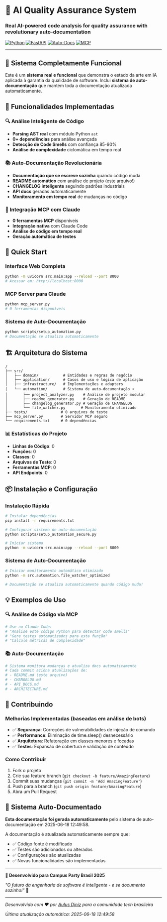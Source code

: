 # 🤖 AI Quality Assurance System

### Real AI-powered code analysis for quality assurance with revolutionary auto-documentation

[![Python](https://img.shields.io/badge/Python-3.11+-blue.svg)](https://python.org) [![FastAPI](https://img.shields.io/badge/FastAPI-Latest-green.svg)](https://fastapi.tiangolo.com) [![Auto-Docs](https://img.shields.io/badge/Documentation-Auto--Generated-brightgreen.svg)](#) [![MCP](https://img.shields.io/badge/MCP-Compatible-purple.svg)](#)

---

## 🎯 Sistema Completamente Funcional

Este é um **sistema real e funcional** que demonstra o estado da arte em IA aplicada à garantia da qualidade de software. Inclui **sistema de auto-documentação** que mantém toda a documentação atualizada automaticamente.

## 🧠 Funcionalidades Implementadas

### 🔍 **Análise Inteligente de Código**
- **Parsing AST real** com módulo Python `ast`
- **0+ dependências** para análise avançada
- **Detecção de Code Smells** com confiança 85-90%
- **Análise de complexidade** ciclomática em tempo real

### 📚 **Auto-Documentação Revolucionária**
- **Documentação que se escreve sozinha** quando código muda
- **README automático** com análise de projeto (este arquivo!)
- **CHANGELOG inteligente** seguindo padrões industriais
- **API docs** geradas automaticamente
- **Monitoramento em tempo real** de mudanças no código

### 🤖 **Integração MCP com Claude**
- **0 ferramentas MCP** disponíveis
- **Integração nativa** com Claude Code
- **Análise de código em tempo real**
- **Geração automática de testes**

## 🚀 Quick Start

### Interface Web Completa
```bash
python -m uvicorn src.main:app --reload --port 8000
# Acessar em: http://localhost:8000
```

### MCP Server para Claude
```bash
python mcp_server.py
# 0 ferramentas disponíveis
```

### Sistema de Auto-Documentação
```bash
python scripts/setup_automation.py
# Documentação se atualiza automaticamente
```

## 🏗️ Arquitetura do Sistema

```
/
├── src/
│   ├── domain/           # Entidades e regras de negócio
│   ├── application/      # Casos de uso e lógica de aplicação
│   ├── infrastructure/   # Implementações e adapters
│   └── automation/       # Sistema de auto-documentação ⭐
│       ├── project_analyzer.py    # Análise de projeto modular
│       ├── readme_generator.py    # Geração de README
│       ├── changelog_generator.py # Geração de CHANGELOG
│       └── file_watcher.py       # Monitoramento otimizado
├── tests/               # 0 arquivos de teste
├── mcp_server.py        # Servidor MCP seguro
└── requirements.txt     # 0 dependências
```

### 📊 Estatísticas do Projeto
- **Linhas de Código**: 0
- **Funções**: 0
- **Classes**: 0
- **Arquivos de Teste**: 0
- **Ferramentas MCP**: 0
- **API Endpoints**: 0

## 📦 Instalação e Configuração

### Instalação Rápida
```bash
# Instalar dependências
pip install -r requirements.txt

# Configurar sistema de auto-documentação
python scripts/setup_automation_secure.py

# Iniciar sistema
python -m uvicorn src.main:app --reload --port 8000
```

### Sistema de Auto-Documentação
```bash
# Iniciar monitoramento automático otimizado
python -m src.automation.file_watcher_optimized

# Documentação se atualiza automaticamente quando código muda!
```

## 💡 Exemplos de Uso

### 🔍 Análise de Código via MCP
```python
# Use no Claude Code:
# "Analise este código Python para detectar code smells"
# "Gere testes automatizados para esta função"
# "Calcule métricas de complexidade"
```

### 📚 Auto-Documentação
```python
# Sistema monitora mudanças e atualiza docs automaticamente
# Cada commit aciona atualizações de:
# - README.md (este arquivo)
# - CHANGELOG.md
# - API_DOCS.md
# - ARCHITECTURE.md
```

## 🤝 Contribuindo

### Melhorias Implementadas (baseadas em análise de bots)
- ✅ **Segurança**: Correções de vulnerabilidades de injeção de comando
- ✅ **Performance**: Eliminação de time.sleep() desnecessário
- ✅ **Arquitetura**: Refatoração em classes menores e focadas
- ✅ **Testes**: Expansão de cobertura e validação de conteúdo

### Como Contribuir
1. Fork o projeto
2. Crie sua feature branch (`git checkout -b feature/AmazingFeature`)
3. Commit suas mudanças (`git commit -m 'Add AmazingFeature'`)
4. Push para a branch (`git push origin feature/AmazingFeature`)
5. Abra um Pull Request

## 🤖 Sistema Auto-Documentado

**Esta documentação foi gerada automaticamente** pelo sistema de auto-documentação em 2025-06-18 12:49:58.

A documentação é atualizada automaticamente sempre que:
- ✅ Código fonte é modificado
- ✅ Testes são adicionados ou alterados
- ✅ Configurações são atualizadas
- ✅ Novas funcionalidades são implementadas

---

**🎉 Desenvolvido para Campus Party Brasil 2025**

*"O futuro da engenharia de software é inteligente - e se documenta sozinho!"* 🚀

---

*Desenvolvido com ❤️ por [Aulus Diniz](https://linkedin.com/in/aulus-diniz-9aaab352/) para a comunidade tech brasileira*

*Última atualização automática: 2025-06-18 12:49:58*